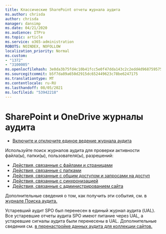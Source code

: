 ```yaml
---
title: Классические SharePoint отчеты журнала аудита
ms.author: chrisda
author: chrisda
manager: dansimp
ms.date: 04/21/2020
ms.audience: ITPro
ms.topic: article
ms.service: o365-administration
ROBOTS: NOINDEX, NOFOLLOW
localization_priority: Normal
ms.custom:
- "1372"
- "3100005"
ms.openlocfilehash: 3e0da3b75fd4c10b41fcc5e0f47dda143c2c2edd4d9687595759c1fa2b4804eb
ms.sourcegitcommit: b5f7da89a650d2915dc652449623c78be6247175
ms.translationtype: MT
ms.contentlocale: ru-RU
ms.lasthandoff: 08/05/2021
ms.locfileid: "53942218"
---
```

# <a name="sharepoint-and-onedrive-audit-logs"></a>SharePoint и OneDrive журналы аудита

* [Включите и отключите единое ведение журнала аудита](https://docs.microsoft.com/microsoft-365/compliance/turn-audit-log-search-on-or-off) 

Используйте поиск журналов аудита для проверки активности файла(ы), папки(ы), пользователя(ы), разрешений:

* [Действия, связанные с файлами и страницами](https://docs.microsoft.com/microsoft-365/compliance/search-the-audit-log-in-security-and-compliance)
* [Действия, связанные с папками](https://docs.microsoft.com/microsoft-365/compliance/search-the-audit-log-in-security-and-compliance#folder-activities)
* [Действия, связанные с общим доступом и запросами на доступ](https://docs.microsoft.com/microsoft-365/compliance/search-the-audit-log-in-security-and-compliance#sharing-and-access-request-activities)
* [Действия, связанные с синхронизацией](https://docs.microsoft.com/microsoft-365/compliance/search-the-audit-log-in-security-and-compliance#synchronization-activities)
* [Действия, связанные с администрированием сайта](https://docs.microsoft.com/microsoft-365/compliance/search-the-audit-log-in-security-and-compliance#site-administration-activities)

Дополнительные сведения о том, как получить эти события, см. в [журнале Поиска аудита.](https://docs.microsoft.com/microsoft-365/compliance/search-the-audit-log-in-security-and-compliance#search-the-audit-log)

Устаревший аудит SPO был перенесен в единый журнал аудита (UAL). Все устаревшие отчеты аудита SPO имеют питание через UAL, а устаревшие сигналы аудита были перенесены в UAL. Дополнительные сведения см. [в перенастройке данных аудита для коллекции сайтов.](https://support.office.com/article/Configure-audit-settings-for-a-site-collection-A9920C97-38C0-44F2-8BCB-4CF1E2AE22D2)
